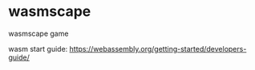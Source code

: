 # wasmscape
wasmscape game

wasm start guide: https://webassembly.org/getting-started/developers-guide/
